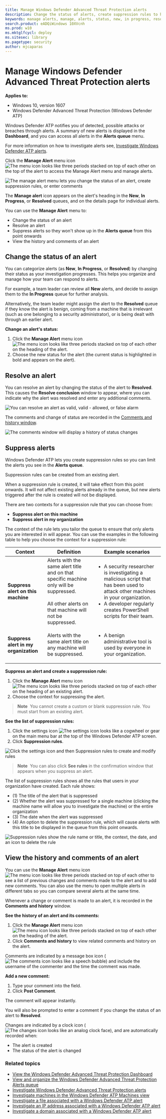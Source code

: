 ```yaml
---
title: Manage Windows Defender Advanced Threat Protection alerts
description: Change the status of alerts, create suppression rules to hide alerts, submit comments, and review change history for individual alerts with the Manage Alert menu.
keywords: manage alerts, manage, alerts, status, new, in progress, resolved, resolve alerts, suppress, supression, rules, context, history, comments, changes
search.product: eADQiWindows 10XVcnh
ms.prod: w10
ms.mktglfcycl: deploy
ms.sitesec: library
ms.pagetype: security
author: mjcaparas
---
```


# Manage Windows Defender Advanced Threat Protection alerts

**Applies to:**

- Windows 10, version 1607
- Windows Defender Advanced Threat Protection (Windows Defender ATP)

Windows Defender ATP notifies you of detected, possible attacks or breaches through alerts. A summary of new alerts is displayed in the **Dashboard**, and you can access all alerts in the **Alerts queue** menu.

For more information on how to investigate alerts see, [Investigate Windows Defender ATP alerts](investigate-alerts-windows-defender-advanced-threat-protection.md#investigate-windows-defender-advanced-threat-protection-alerts).

Click the **Manage Alert** menu icon ![The menu icon looks like three periods stacked on top of each other](images/menu-icon.png) on the top of the alert to access the Manage Alert menu and manage alerts.

![The manage alert menu lets you change the status of an alert, create suppression rules, or enter comments](images/manage-alert-menu.png)

The **Manage alert** icon appears on the alert's heading in the **New**, **In Progress**, or **Resolved** queues, and on the details page for individual alerts.

You can use the **Manage Alert** menu to:

- Change the status of an alert
- Resolve an alert
- Suppress alerts so they won't show up in the **Alerts queue** from this point onwards
- View the history and comments of an alert

## Change the status of an alert

You can categorize alerts (as **New**, **In Progress**, or **Resolved**) by changing their status as your investigation progresses. This helps you organize and manage how your team can respond to alerts.

For example, a team leader can review all **New** alerts, and decide to assign them to the **In Progress** queue for further analysis.

Alternatively, the team leader might assign the alert to the **Resolved** queue if they know the alert is benign, coming from a machine that is irrelevant (such as one belonging to a security administrator), or is being dealt with through an earlier alert.

**Change an alert's status:**

1. Click the **Manage Alert** menu icon ![The menu icon looks like three periods stacked on top of each other](images/menu-icon.png) on the heading of the alert.
2. Choose the new status for the alert (the current status is highlighted in bold and appears on the alert).

## Resolve an alert

You can resolve an alert by changing the status of the alert to **Resolved**. This causes the **Resolve conclusion** window to appear, where you can indicate why the alert was resolved and enter any additional comments.

![You can resolve an alert as valid, valid - allowed, or false alarm](images/resolve-alert.png)

The comments and change of status are recorded in the [Comments and history window](#view-history-and-comments).

![The comments window will display a history of status changes](images/comments.png)


## Suppress alerts

Windows Defender ATP lets you create suppression rules so you can limit the alerts you see in the **Alerts queue**.

Suppression rules can be created from an existing alert.

When a suppression rule is created, it will take effect from this point onwards. It will not affect existing alerts already in the queue, but new alerts triggered after the rule is created will not be displayed.

There are two contexts for a suppression rule that you can choose from:

- **Suppress alert on this machine**
- **Suppress alert in my organization**

The context of the rule lets you tailor the queue to ensure that only alerts you are interested in will appear. You can use the examples in the following table to help you choose the context for a suppression rule:

**Context** | **Definition** |**Example scenarios**
---|---|---
**Suppress alert on this machine** | Alerts with the same alert title and on that specific machine only will be suppressed. <br /><br />All other alerts on that machine will not be suppressed. | <ul><li>A security researcher is investigating a malicious script that has been used to attack other machines in your organization.</li><li>A developer regularly creates PowerShell scripts for their team.</li></ul>
**Suppress alert in my organization** | Alerts with the same alert title on any machine will be suppressed. | <ul><li>A benign administrative tool is used by everyone in your organization.</li></ul>


**Suppress an alert and create a suppression rule:**

1. Click the **Manage Alert** menu icon ![The menu icon looks like three periods stacked on top of each other](images/menu-icon.png) on the heading of an existing alert.
2. Choose the context for suppressing the alert.

> **Note**&nbsp;&nbsp;You cannot create a custom or blank suppression rule. You must start from an existing alert.

**See the list of suppression rules:**

1. Click the settings icon ![The settings icon looks like a cogwheel or gear](images/settings.png) on the main menu bar at the top of the Windows Defender ATP screen.
2. Click **Suppression rules**.

  ![Click the settings icon and then Suppression rules to create and modify rules](images/suppression-rules.png)

> **Note**&nbsp;&nbsp;You can also click **See rules** in the confirmation window that appears when you suppress an alert.

The list of suppression rules shows all the rules that users in your organization have created.
Each rule shows:

- (1) The title of the alert that is suppressed
- (2) Whether the alert was suppressed for a single machine (clicking the machine name will allow you to investigate the machine) or the entire organization
- (3) The date when the alert was suppressed
- (4) An option to delete the suppression rule, which will cause alerts with this title to be displayed in the queue from this point onwards.

![Suppression rules show the rule name or title, the context, the date, and an icon to delete the rule](images/rules-legend.png)

## View the history and comments of an alert
You can use the **Manage Alert** menu icon ![The menu icon looks like three periods stacked on top of each other](images/menu-icon.png) to see a list of previous changes and comments made to the alert and to add new comments. You can also use the menu to open multiple alerts in different tabs so you can compare several alerts at the same time.

Whenever a change or comment is made to an alert, it is recorded in the **Comments and history** window.

**See the history of an alert and its comments:**

1. Click the **Manage Alert** menu icon ![The menu icon looks like three periods stacked on top of each other](images/menu-icon.png) on the heading of the alert.
2. Click **Comments and history** to view related comments and history on the alert.

Comments are indicated by a message box icon (![The comments icon looks like a speech bubble](images/comments-icon.png)) and include the username of the commenter and the time the comment was made.

**Add a new comment:**

1. Type your comment into the field.
2. Click **Post Comment**.

The comment will appear instantly.

You will also be prompted to enter a comment if you change the status of an alert to **Resolved**.

Changes are indicated by a clock icon (![The changes icon looks like an analog clock face](images/changes-icon.png)), and are automatically recorded when:

- The alert is created
- The status of the alert is changed

### Related topics
- [View the Windows Defender Advanced Threat Protection Dashboard](dashboard-windows-defender-advanced-threat-protection.md)
- [View and organize the Windows Defender Advanced Threat Protection Alerts queue](alerts-queue-windows-defender-advanced-threat-protection.md)
- [Investigate Windows Defender Advanced Threat Protection alerts](investigate-alerts-windows-defender-advanced-threat-protection.md)
- [Investigate machines in the Windows Defender ATP Machines view](investigate-machines-windows-defender-advanced-threat-protection.md)
- [Investigate a file associated with a Windows Defender ATP alert](investigate-files-windows-defender-advanced-threat-protection.md)
- [Investigate an IP address associated with a Windows Defender ATP alert](investigate-ip-windows-defender-advanced-threat-protection.md)
- [Investigate a domain associated with a Windows Defender ATP alert](investigate-domain-windows-defender-advanced-threat-protection.md)
